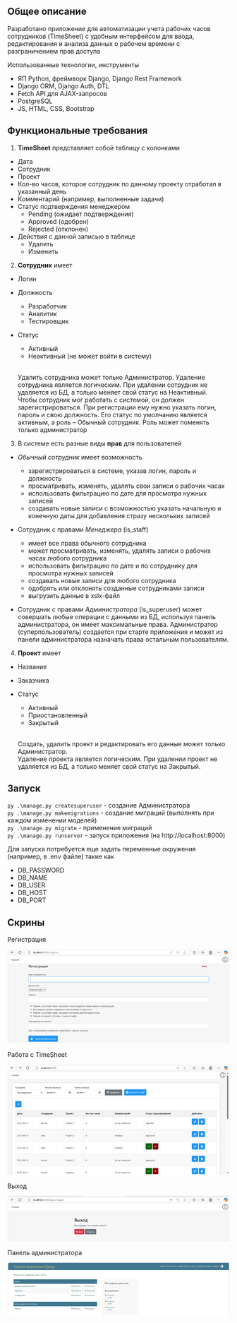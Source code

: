## Общее описание

Разработано приложение для автоматизации учета рабочих часов сотрудников (TimeSheet) с удобным интерфейсом для ввода, 
редактирования и анализа данных о рабочем времени с разграничением прав доступа

Использованные технологии, инструменты
 - ЯП Python, фреймворк Django, Django Rest Framework
 - Django ORM, Django Auth, DTL
 - Fetch API для AJAX-запросов
 - PostgreSQL
 - JS, HTML, CSS, Bootstrap


## Функциональные требования

1)	**TimeSheet** представляет собой таблицу с колонками 
 - Дата
 - Сотрудник
 - Проект
 - Кол-во часов, которое сотрудник по данному проекту отработал в указанный день
 - Комментарий (например, выполненные задачи)
 - Статус подтверждения менеджером
    - Pending (ожидает подтверждения) 
    - Approved (одобрен)
    - Rejected (отклонен)
 - Действия с данной записью в таблице 
   - Удалить
   - Изменить

2) **Сотрудник** имеет
 - Логин
 - Должность
   - Разработчик
   - Аналитик
   - Тестировщик
 - Статус
   - Активный
   - Неактивный (не может войти в систему)

    <br>Удалить сотрудника может только Администратор. Удаление сотрудника является логическим. При удалении сотрудник
не удаляется из БД, а только меняет свой статус на Неактивный.  
    Чтобы сотрудник мог работать с системой, он должен зарегистрироваться. 
При регистрации ему нужно указать логин, пароль и свою должность. Его статус по умолчанию является активным, 
а роль – Обычный сотрудник. Роль может поменять только администратор


3)	В системе есть разные виды **прав** для пользователей
 - *Обычный сотрудник* имеет возможность 
   - зарегистрироваться в системе, указав логин, пароль и должность
   - просматривать, изменять, удалять свои записи о рабочих часах
   - использовать фильтрацию по дате для просмотра нужных записей
   - создавать новые записи с возможностью указать начальную и конечную даты для добавления стразу нескольких записей

 - Сотрудник с правами *Менеджера* (is_staff)
   - имеет все права обычного сотрудника
   - может просматривать, изменять, удалять записи о рабочих часах любого сотрудника
   - использовать фильтрацию по дате и по сотруднику для просмотра нужных записей
   - создавать новые записи для любого сотрудника
   - одобрять или отклонять созданные сотрудниками записи
   - выгрузить данные в xslx-файл

 - Сотрудник с правами *Администратора* (is_superuser) может совершать любые операции с данными из БД, используя 
панель администратора, он имеет максимальные права. Администратор (суперпользователь) создается при старте приложения и
может из панели администратора назначать права остальным пользователям.

4)	**Проект** имеет
 - Название
 - Заказчика
 - Статус
    - Активный
    - Приостановленный
    - Закрытый

    <br>Создать, удалить проект и редактировать его данные может только Администратор.  
Удаление проекта является логическим. При удалении проект не удаляется из БД, а только меняет свой статус на Закрытый.


## Запуск

`py .\manage.py createsuperuser` - создание Администратора  
`py .\manage.py makemigrations` - создание миграций (выполнять при каждом изменении моделей)  
`py .\manage.py migrate` - применение миграций  
`py .\manage.py runserver` - запуск приложения (на http://localhost:8000)

Для запуска потребуется еще задать переменные окружения (например, в .env файле) такие как
 - DB_PASSWORD
 - DB_NAME
 - DB_USER
 - DB_HOST
 - DB_PORT

## Скрины

Регистрация

![register.png](screens/register.png)

Работа с TimeSheet

![timeSheet.png](screens/timeSheet.png)

Выход

![logout.png](screens/logout.png)

Панель администратора

![admin.png](screens/admin.png)

